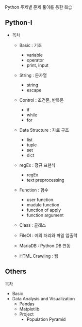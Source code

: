 Python 주제별 문제 풀이를 통한 복습

## Python-I

* 목차
  * Basic : 기초 
    * variable
    * operator 
    * print, input 
    
  * String : 문자열
    * string 
    * escape 
    
  * Control : 조건문, 반복문
    * if
    * while
    * for
    
  * Data Structure : 자료 구조
    * list 
    * tuple 
    * set
    * dict
    
  * regEx : 정규 표현식 
    * regEx  
    * text preprocessing
  
  * Function : 함수
    * user function
    * mudule function
    * function of apply
    * function argument
    
  * Class : 클래스 
  * FileOI : 예외 처리와 파일 입출력 
  * MariaDB : Python DB 연동
  * HTML Crawling : 웹

## Others

목차 
* Basic
* Data Analysis and Visualization
  * Pandas
  * Matplotlib 
  * Project 
    * Population Pyramid
